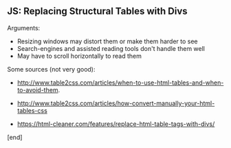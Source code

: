 ## JS: Replacing Structural Tables with Divs

Arguments:

 * Resizing windows may distort them or make them harder to see
 * Search-engines and assisted reading tools don't handle them well
 * May have to scroll horizontally to read them

Some sources (not very good):

 * http://www.table2css.com/articles/when-to-use-html-tables-and-when-to-avoid-them. 
 
 * http://www.table2css.com/articles/how-convert-manually-your-html-tables-css
 * https://html-cleaner.com/features/replace-html-table-tags-with-divs/
 

[end]
